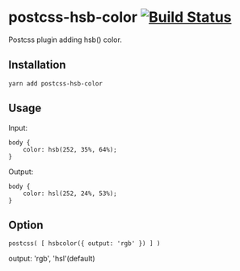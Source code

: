 # postcss-hsb-color [![Build Status](https://travis-ci.org/holy0201/postcss-hsb-color.svg?branch=master)](https://travis-ci.org/holy0201/postcss-hsb-color)

Postcss plugin adding hsb() color.

## Installation

`yarn add postcss-hsb-color`

## Usage

Input:

```
body {
    color: hsb(252, 35%, 64%);
}
```

Output:

```
body {
    color: hsl(252, 24%, 53%);
}
```

## Option

`postcss( [ hsbcolor({ output: 'rgb' }) ] )`

output: 'rgb', 'hsl'(default)